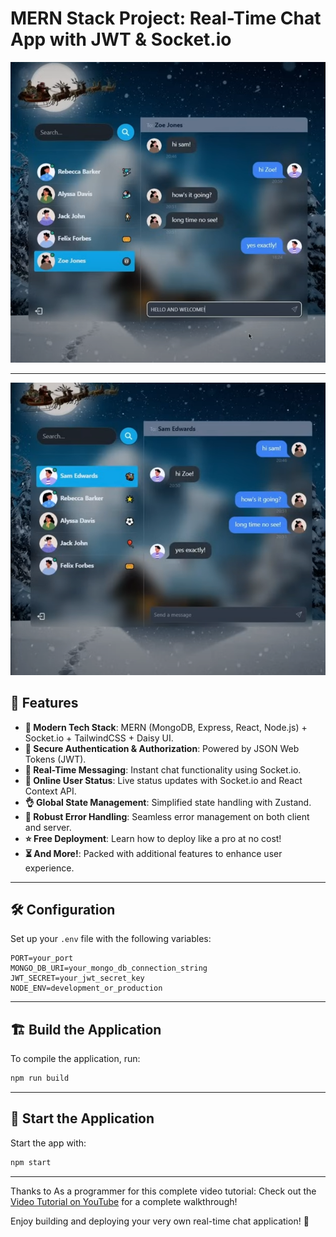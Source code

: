 # MERN Stack Project: Real-Time Chat App with JWT & Socket.io

![App Screenshot](https://github.com/mr-robot-abhi/mern_chat_app/blob/main/frontend/src/assets/chatapp1.PNG)

---
![App Screenshot](https://github.com/mr-robot-abhi/mern_chat_app/blob/main/frontend/src/assets/chatapp2.PNG)
## 🚀 Features

- **🌟 Modern Tech Stack**: MERN (MongoDB, Express, React, Node.js) + Socket.io + TailwindCSS + Daisy UI.  
- **🎃 Secure Authentication & Authorization**: Powered by JSON Web Tokens (JWT).  
- **👾 Real-Time Messaging**: Instant chat functionality using Socket.io.  
- **🚀 Online User Status**: Live status updates with Socket.io and React Context API.  
- **👌 Global State Management**: Simplified state handling with Zustand.  
- **🐞 Robust Error Handling**: Seamless error management on both client and server.  
- **⭐ Free Deployment**: Learn how to deploy like a pro at no cost!  
- **⏳ And More!**: Packed with additional features to enhance user experience.

---

## 🛠️ Configuration

Set up your `.env` file with the following variables:

```plaintext
PORT=your_port
MONGO_DB_URI=your_mongo_db_connection_string
JWT_SECRET=your_jwt_secret_key
NODE_ENV=development_or_production
```

---

## 🏗️ Build the Application

To compile the application, run:  
```bash
npm run build
```

---

## 🚀 Start the Application

Start the app with:  
```bash
npm start
```

---

Thanks to As a programmer for this complete video tutorial: Check out the [Video Tutorial on YouTube](https://youtu.be/HwCqsOis894) for a complete walkthrough!

Enjoy building and deploying your very own real-time chat application! 🚀
